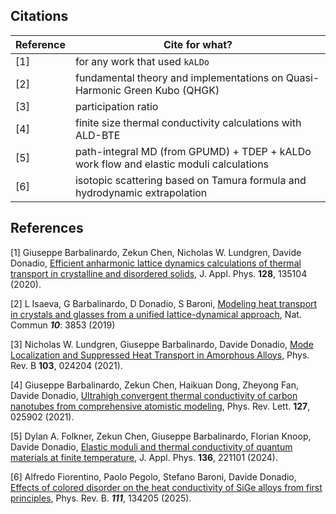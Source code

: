 ## Citations

| Reference             | Cite for what?                    |
| --------------------- | --------------------------------- |
| [1]                   | for any work that used `kALDo`    |
| [2]                   | fundamental theory and implementations on Quasi-Harmonic Green Kubo (QHGK) |
| [3]                   | participation ratio               |
| [4]                   | finite size thermal conductivity calculations with ALD-BTE|
| [5]                   | path-integral MD (from GPUMD) + TDEP + kALDo work flow and elastic moduli calculations|
| [6]                   | isotopic scattering based on Tamura formula and hydrodynamic extrapolation|

## References

[1] Giuseppe Barbalinardo, Zekun Chen, Nicholas W. Lundgren, Davide Donadio, [Efficient anharmonic lattice dynamics calculations of thermal transport in crystalline and disordered solids](https://aip.scitation.org/doi/10.1063/5.0020443), J. Appl. Phys. **128**, 135104 (2020).

[2] L Isaeva, G Barbalinardo, D Donadio, S Baroni, [Modeling heat transport in crystals and glasses from a unified lattice-dynamical approach](https://www.nature.com/articles/s41467-019-11572-4), Nat. Commun ***10***: 3853 (2019)

[3] Nicholas W. Lundgren, Giuseppe Barbalinardo, Davide Donadio, [Mode Localization and Suppressed Heat Transport in Amorphous Alloys](https://doi.org/10.1103/PhysRevB.103.024204), Phys. Rev. B **103**, 024204 (2021).

[4] Giuseppe Barbalinardo, Zekun Chen, Haikuan Dong, Zheyong Fan, Davide Donadio,
[Ultrahigh convergent thermal conductivity of carbon nanotubes from comprehensive atomistic modeling](https://doi.org/10.1103/PhysRevLett.127.025902), Phys. Rev. Lett. **127**, 025902 (2021).

[5] Dylan A. Folkner, Zekun Chen, Giuseppe Barbalinardo, Florian Knoop, Davide Donadio, [Elastic moduli and thermal conductivity of quantum materials at finite temperature](https://pubs.aip.org/aip/jap/article/136/22/221101/3325173), J. Appl. Phys. **136**,  221101 (2024).

[6] Alfredo Fiorentino,  Paolo Pegolo,  Stefano Baroni,  Davide Donadio, [Effects of colored disorder on the heat conductivity of SiGe alloys from first principles](https://journals.aps.org/prb/abstract/10.1103/PhysRevB.111.134205), Phys. Rev. B. ***111***, 134205 (2025).
